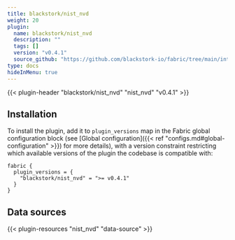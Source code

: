 ```yaml
---
title: blackstork/nist_nvd
weight: 20
plugin:
  name: blackstork/nist_nvd
  description: ""
  tags: []
  version: "v0.4.1"
  source_github: "https://github.com/blackstork-io/fabric/tree/main/internal/nistnvd/"
type: docs
hideInMenu: true
---
```


{{< plugin-header "blackstork/nist_nvd" "nist_nvd" "v0.4.1" >}}

## Installation

To install the plugin, add it to `plugin_versions` map in the Fabric global configuration block (see [Global configuration]({{< ref "configs.md#global-configuration" >}}) for more details), with a version constraint restricting which available versions of the plugin the codebase is compatible with:

```hcl
fabric {
  plugin_versions = {
    "blackstork/nist_nvd" = ">= v0.4.1"
  }
}
```


## Data sources

{{< plugin-resources "nist_nvd" "data-source" >}}

